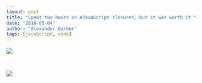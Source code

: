 ```yaml
---
layout: post
title: "Spent two hours on #JavaScript closures, but it was worth it "
date: "2018-05-04"
author: "Alexander Garber"
tags: [javaScript, code]
---
```


<div xmlns='http://www.w3.org/1999/xhtml'><a href='https://lh3.googleusercontent.com/-CNyghM80MBU/WuuehaC3FzI/AAAAAAAAaLc/pttbep5DN4ICKhgQuxbrmvWuT2-LUrPrQCHMYCw/s2560/%255BUNSET%255D' onblur='try {parent.deselectBloggerImageGracefully();} catch(e) {}'><img
      border='0' src='https://lh3.googleusercontent.com/-CNyghM80MBU/WuuehaC3FzI/AAAAAAAAaLc/pttbep5DN4ICKhgQuxbrmvWuT2-LUrPrQCHMYCw/s640/%255BUNSET%255D' style='display:block; margin:0px auto 10px; text-align:center;cursor:pointer; cursor:hand;' /></a><br /><br /><a
    href='https://lh3.googleusercontent.com/-yJckFjhYn3c/WuuemBKpPHI/AAAAAAAAaLg/5_r1WjUiqsoMVneIl2KQr0R05wZ6JAzmQCHMYCw/s2560/%255BUNSET%255D' onblur='try {parent.deselectBloggerImageGracefully();} catch(e) {}'><img border='0' src='https://lh3.googleusercontent.com/-yJckFjhYn3c/WuuemBKpPHI/AAAAAAAAaLg/5_r1WjUiqsoMVneIl2KQr0R05wZ6JAzmQCHMYCw/s640/%255BUNSET%255D'
      style='display:block; margin:0px auto 10px; text-align:center;cursor:pointer; cursor:hand;' /></a></div>
